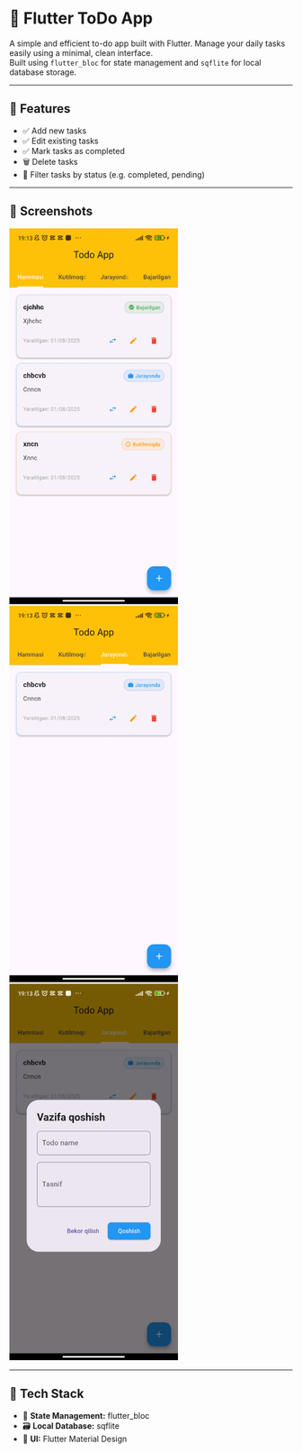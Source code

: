 # 📝 Flutter ToDo App

A simple and efficient to-do app built with Flutter. Manage your daily tasks easily using a minimal, clean interface.  
Built using `flutter_bloc` for state management and `sqflite` for local database storage.

---

## 🚀 Features

- ✅ Add new tasks
- ✅ Edit existing tasks
- ✅ Mark tasks as completed
- 🗑 Delete tasks
- 📁 Filter tasks by status (e.g. completed, pending)

---

## 📱 Screenshots

<img src="screenshots/screenshot1.jpg" alt="Add Task Modal" width="300"/>

<img src="screenshots/screenshot2.jpg" alt="Add Task Screen" width="300"/>

<img src="screenshots/screenshot3.jpg" alt="Completed Tasks" width="300"/>


---

## 🧰 Tech Stack

- 🧱 **State Management:** flutter_bloc
- 🗃 **Local Database:** sqflite
- 🎨 **UI:** Flutter Material Design


